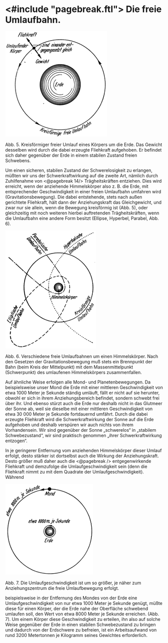 <#include "pagebreak.ftl">
Die freie Umlaufbahn.
=====================

<div class="image" float="right"><img alt="Kreisförmiger freier Umlauf
eines Körpers um die Erde" src="abb05.png"/>
<p>Abb. 5. Kreisförmiger freier Umlauf
eines Körpers um die Erde. Das Gewicht desselben wird durch die dabei
erzeugte Fliehkraft aufgehoben. Er befindet sich daher gegenüber der
Erde in einem stabilen Zustand freien Schwebens.</p></div>

Um einen sicheren, stabilen Zustand der Schwerelosigkeit zu erlangen, müßten wir
uns der Schwerkraftwirkung auf die zweite Art, nämlich durch Zuhilfenahme von
\<@pagebreak 14/> Trägheitskräften entziehen. Dies wird erreicht, wenn der anziehende Himmelskörper
also z. B. die Erde, mit entsprechender Geschwindigkeit in einer
freien Umlaufbahn umfahren wird (Gravitationsbewegung).
Die dabei entstehende, stets nach außen gerichtete Fliehkraft, hält
dann der Anziehungskraft das Gleichgewicht, und zwar nur sie
allein, wenn die Bewegung kreisförmig ist (Abb. 5), oder gleichzeitig
mit noch weiteren hierbei auftretenden Trägheitskräften, wenn
die Umlaufbahn eine andere Form besitzt (Ellipse, Hyperbel, Parabel,
Abb. 6).

<div class="image" float="left"><img alt="Verschiedene freie 
Umlaufbahnen um einen Himmelskörper" src="abb06.png"/>
<p>Abb. 6. Verschiedene freie 
Umlaufbahnen um einen Himmelskörper. Nach den Gesetzen der Gravitationsbewegung 
muß stets ein Brennpunkt der Bahn (beim Kreis der Mittelpunkt)
mit dem Massenmittelpunkt (Schwerpunkt) des umlaufenen Himmelskörpers
zusammenfallen.</p></div>

Auf ähnliche Weise erfolgen alle Mond- und Planetenbewegungen.
Da beispielsweise unser Mond die Erde mit einer mittleren Geschwindigkeit
von etwa 1000 Meter je Sekunde ständig umläuft, fällt er
nicht auf sie herunter, obwohl er sich in ihrem Anziehungsbereich
befindet, sondern schwebt frei über ihr. Und ebenso stürzt auch
die Erde nur deshalb nicht in das Glutmeer der Sonne ab, weil sie
dieselbe mit einer mittleren Geschwindigkeit von etwa 30 000 Meter
je Sekunde fortdauernd umfährt. Durch die dabei erzeugte
Fliehkraft wird die Schwerkraftwirkung der Sonne auf die Erde
aufgehoben und deshalb verspüren
wir auch nichts von ihrem Vorhandensein. Wir sind gegenüber
der Sonne „schwerelos“ in „stabilem Schwebezustand“, wir sind
praktisch genommen „ihrer Schwerkraftwirkung entzogen“.

In je geringerer Entfernung vom anziehenden Himmelskörper
dieser Umlauf erfolgt, desto stärker ist dortselbst auch die Wirkung
der Anziehungskraft. Desto größer muß daher auch die
\<@pagebreak /> entgegenwirkende Fliehkraft und demzufolge die Umlaufgeschwindigkeit
sein (denn die Fliehkraft nimmt zu mit dem Quadrate
der Umlaufgeschwindigkeit). Während
<div class="image" float="right"><img alt="Verschiedene Umlaufgeschwindigkeiten je Entfernung zur Erde" src="abb07.png"/>
<p>Abb. 7. Die Umlaufgeschwindigkeit
ist um so größer, je näher zum Anziehungszentrum die freie Umlaufbewegung erfolgt.</p></div>
beispielsweise in der Entfernung des Mondes von der Erde eine Umlaufgeschwindigkeit
von nur etwa 1000 Meter je Sekunde genügt, müßte diese für
einen Körper, der die Erde nahe der Oberfläche schwebend umlaufen
soll, den Wert von etwa 8000 Meter je Sekunde erreichen.
(Abb. 7). Um einem Körper diese Geschwindigkeit zu erteilen,
ihn also auf solche Weise gegenüber der Erde in einen stabilen
Schwebezustand zu bringen und dadurch von der Erdschwere zu
befreien, ist ein Arbeitsaufwand von rund 3200 Metertonnen je
Kilogramm seines Gewichtes erforderlich.

